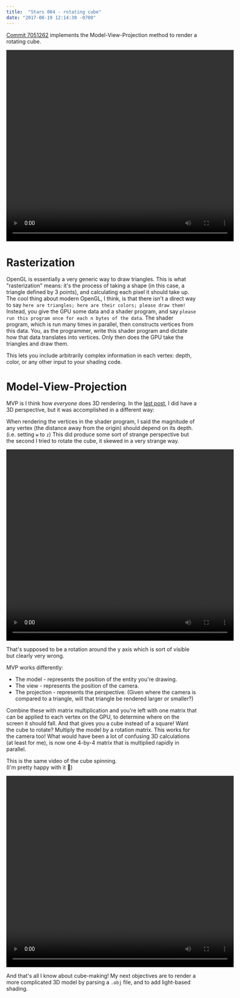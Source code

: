 ```yaml
---
title:  "Stars 004 - rotating cube"
date: "2017-08-19 12:14:30 -0700"
---
```


[Commit 7051262](https://gitlab.com/charlesetc/Stars/tree/7051262a079b50e523421b94e37101ec55a41e33)
implements the Model-View-Projection method to render a rotating cube.

<video width="600" height="504" controls> <source src="/videos/stars-5.ogv" type='video/ogg; codecs="theora, vorbis"'> </video>

# Rasterization

OpenGL is essentially a very generic way to draw triangles.
This is what "rasterization" means: it's the process of taking
a shape (in this case, a triangle defined by 3 points), and
calculating each pixel it should take up. The cool thing about
modern OpenGL, I think, is that there isn't a direct way to say
`here are triangles; here are their colors; please draw them!`
Instead, you give the GPU some data and a shader program, and say
`please run this program once for each n bytes of the data`.
The shader program, which is run many times in
parallel, then constructs vertices from this data. You, as
the programmer, write this shader program and dictate how
that data translates into vertices.
Only then does the GPU take the triangles and draw them.

This lets you include arbitrarily complex information in each
vertex: depth, color, or any other input to your shading code.

# Model-View-Projection

MVP is I think how *everyone* does 3D rendering.
In the [last post](/stars-game-3.html), I did have a 3D perspective,
but it was accomplished in a different way:

When rendering the vertices in the shader program, I said the
magnitude of any vertex (the distance away from the origin) should
depend on its depth. (i.e. setting `w` to `z`) This did produce some
sort of strange perspective but the second I tried to rotate the
cube, it skewed in a very strange way.

<video width="600" height="504" controls> <source src="/videos/stars-6.ogv" type='video/ogg; codecs="theora, vorbis"'> </video>

That's supposed to be a rotation around the y axis which is sort of visible but clearly very wrong.

MVP works differently:

* The model - represents the position of the entity you're drawing.
* The view - represents the position of the camera.
* The projection - represents the perspective. (Given where the camera is compared to a triangle, will that triangle be rendered larger or smaller?)

Combine these with matrix multiplication and you're left with one matrix that can be applied to each vertex on the GPU, to determine where on the screen it should fall. And that gives you a cube instead of a square! Want the cube to rotate? Multiply the model by a rotation matrix. This works for the camera too! What would have been a lot of confusing 3D calculations (at least for me), is now one 4-by-4 matrix that is multiplied rapidly in parallel.

This is the same video of the cube spinning.<br/>(I'm pretty happy with it 👻)

<video width="600" height="504" controls> <source src="/videos/stars-5.ogv" type='video/ogg; codecs="theora, vorbis"'> </video>

And that's all I know about cube-making! My next objectives are to render a more complicated 3D model by parsing a `.obj` file, and to add light-based shading.
